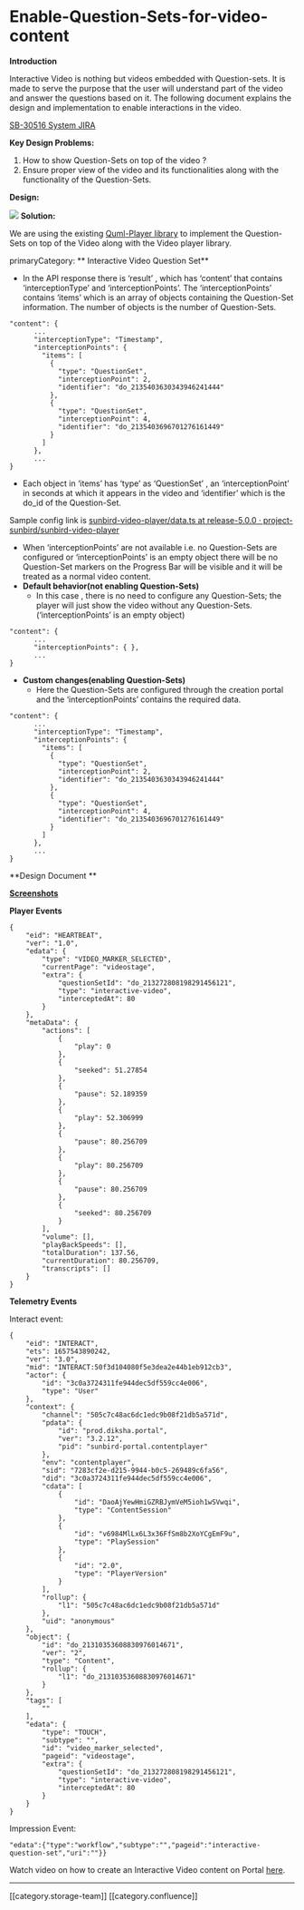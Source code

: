 # Enable-Question-Sets-for-video-content

**Introduction**

Interactive Video is nothing but videos embedded with Question-sets. It is made to serve the purpose that the user will understand part of the video and answer the questions based on it. The following document explains the design and implementation to enable interactions in the video.

[SB-30516 System JIRA](https://browse/SB-30516)

**Key Design Problems:**

1. How to show Question-Sets on top of the video ?
2. Ensure proper view of the video and its functionalities along with the functionality of the Question-Sets.

**Design:**

![](<images/storage/Published Document.jpg>) **Solution:**

We are using the existing [Quml-Player library](https://github.com/project-sunbird/sunbird-quml-player) to implement the Question-Sets on top of the Video along with the Video player library.

primaryCategory: \*\* Interactive Video Question Set\*\*

* In the API response there is ‘result’ , which has ‘content’ that contains ‘interceptionType’ and ‘interceptionPoints’. The ‘interceptionPoints’ contains ‘items’ which is an array of objects containing the Question-Set information. The number of objects is the number of Question-Sets.

```
"content": {
      ...
      "interceptionType": "Timestamp",
      "interceptionPoints": {
        "items": [
          {
            "type": "QuestionSet",
            "interceptionPoint": 2,
            "identifier": "do_2135403630343946241444"
          },
          {
            "type": "QuestionSet",
            "interceptionPoint": 4,
            "identifier": "do_2135403696701276161449"
          }
        ]
      },
      ...
}
```

* Each object in ‘items’ has ‘type’ as ‘QuestionSet’ , an ‘interceptionPoint’ in seconds at which it appears in the video and ‘identifier’ which is the do\_id of the Question-Set.

Sample config link is [sunbird-video-player/data.ts at release-5.0.0 · project-sunbird/sunbird-video-player ](https://github.com/project-sunbird/sunbird-video-player/blob/release-5.0.0/src/app/data.ts)

* When ‘interceptionPoints’ are not available i.e. no Question-Sets are configured or ‘interceptionPoints’ is an empty object there will be no Question-Set markers on the Progress Bar will be visible and it will be treated as a normal video content.
* **Default behavior(not enabling Question-Sets)**
  * In this case , there is no need to configure any Question-Sets; the player will just show the video without any Question-Sets. (‘interceptionPoints’ is an empty object)

```
"content": {
      ...
      "interceptionPoints": { },
      ...
}
```

* **Custom changes(enabling Question-Sets)**
  * Here the Question-Sets are configured through the creation portal and the ‘interceptionPoints’ contains the required data.

```
"content": {
      ...
      "interceptionType": "Timestamp",
      "interceptionPoints": {
        "items": [
          {
            "type": "QuestionSet",
            "interceptionPoint": 2,
            "identifier": "do_2135403630343946241444"
          },
          {
            "type": "QuestionSet",
            "interceptionPoint": 4,
            "identifier": "do_2135403696701276161449"
          }
        ]
      },
      ...
}
```

\*\*Design Document \*\*

[**Screenshots**](https://photos.app.goo.gl/KjVbRLVPxpg5mJZ48)

**Player Events**

```
{
    "eid": "HEARTBEAT",
    "ver": "1.0",
    "edata": {
        "type": "VIDEO_MARKER_SELECTED",
        "currentPage": "videostage",
        "extra": {
            "questionSetId": "do_213272808198291456121",
            "type": "interactive-video",
            "interceptedAt": 80
        }
    },
    "metaData": {
        "actions": [
            {
                "play": 0
            },
            {
                "seeked": 51.27854
            },
            {
                "pause": 52.189359
            },
            {
                "play": 52.306999
            },
            {
                "pause": 80.256709
            },
            {
                "play": 80.256709
            },
            {
                "pause": 80.256709
            },
            {
                "seeked": 80.256709
            }
        ],
        "volume": [],
        "playBackSpeeds": [],
        "totalDuration": 137.56,
        "currentDuration": 80.256709,
        "transcripts": []
    }
}
```

**Telemetry Events**

Interact event:

```
{
	"eid": "INTERACT",
	"ets": 1657543890242,
	"ver": "3.0",
	"mid": "INTERACT:50f3d104080f5e3dea2e44b1eb912cb3",
	"actor": {
    	"id": "3c0a3724311fe944dec5df559cc4e006",
    	"type": "User"
	},
	"context": {
    	"channel": "505c7c48ac6dc1edc9b08f21db5a571d",
    	"pdata": {
        	"id": "prod.diksha.portal",
        	"ver": "3.2.12",
        	"pid": "sunbird-portal.contentplayer"
    	},
    	"env": "contentplayer",
    	"sid": "7283cf2e-d215-9944-b0c5-269489c6fa56",
    	"did": "3c0a3724311fe944dec5df559cc4e006",
    	"cdata": [
        	{
            	"id": "DaoAjYewHmiGZRBJymVeM5ioh1wSVwqi",
            	"type": "ContentSession"
        	},
        	{
            	"id": "v6984MlLx6L3x36FfSm8b2XoYCgEmF9u",
            	"type": "PlaySession"
        	},
        	{
            	"id": "2.0",
            	"type": "PlayerVersion"
        	}
    	],
    	"rollup": {
        	"l1": "505c7c48ac6dc1edc9b08f21db5a571d"
    	},
    	"uid": "anonymous"
	},
	"object": {
    	"id": "do_21310353608830976014671",
    	"ver": "2",
    	"type": "Content",
    	"rollup": {
        	"l1": "do_21310353608830976014671"
    	}
	},
	"tags": [
    	""
	],
	"edata": {
    	"type": "TOUCH",
    	"subtype": "",
    	"id": "video_marker_selected",
    	"pageid": "videostage",
    	"extra": {
        	"questionSetId": "do_213272808198291456121",
        	"type": "interactive-video",
        	"interceptedAt": 80
    	}
	}
}
```

Impression Event:

```
"edata":{"type":"workflow","subtype":"","pageid":"interactive-question-set","uri":""}}
```

Watch video on how to create an Interactive Video content on Portal [here](https://photos.app.goo.gl/sQJa34MCLw8VLvZD8).

***

\[\[category.storage-team]] \[\[category.confluence]]
